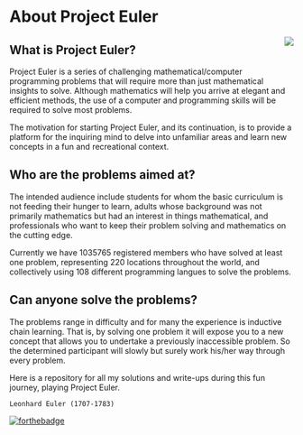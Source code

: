 # About Project Euler

<img src="https://projecteuler.net/images/clipart/euler_portrait.png" align="right" />

## What is Project Euler?

Project Euler is a series of challenging mathematical/computer programming problems that will require more than just mathematical insights to solve. Although mathematics will help you arrive at elegant and efficient methods, the use of a computer and programming skills will be required to solve most problems.

The motivation for starting Project Euler, and its continuation, is to provide a platform for the inquiring mind to delve into unfamiliar areas and learn new concepts in a fun and recreational context.

## Who are the problems aimed at?

The intended audience include students for whom the basic curriculum is not feeding their hunger to learn, adults whose background was not primarily mathematics but had an interest in things mathematical, and professionals who want to keep their problem solving and mathematics on the cutting edge.

Currently we have 1035765 registered members who have solved at least one problem, representing 220 locations throughout the world, and collectively using 108 different programming langues to solve the problems.

## Can anyone solve the problems?

The problems range in difficulty and for many the experience is inductive chain learning. That is, by solving one problem it will expose you to a new concept that allows you to undertake a previously inaccessible problem. So the determined participant will slowly but surely work his/her way through every problem.

Here is a repository for all my solutions and write-ups during this fun journey, playing Project Euler.

`Leonhard Euler (1707-1783)`

[![forthebadge](https://forthebadge.com/images/badges/built-with-love.svg)](https://forthebadge.com)
